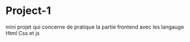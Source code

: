 # Project-1
 mini projet qui concerne de pratique la partie frontend avec les langauge Html Css et js
